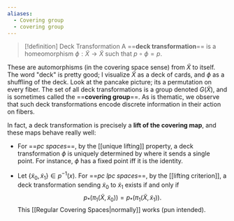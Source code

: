 ```yaml
---
aliases:
  - Covering group
  - covering group
---
```

> [!definition] Deck Transformation
A ==**deck transformation**== is a homeomorphism $\phi: \tilde{X}\to \tilde{X}$ such that $p\circ \phi = p$. 

These are automorphisms (in the covering space sense) from $\tilde{X}$ to itself. The word "deck" is pretty good; I visualize $\tilde{X}$ as a deck of cards, and $\phi$ as a shuffling of the deck. Look at the pancake picture; its a permutation on every fiber. The set of all deck transformations is a group denoted $G(\tilde{X})$, and is sometimes called the ==**covering group**==. As is thematic, we observe that such deck transformations encode discrete information in their action on fibers.

In fact, a deck transformation is precisely a **lift of the covering map**, and these maps behave really well:
-  For ==*pc spaces*==, by the [[unique lifting]] property, a deck transformation $\phi$ is uniquely determined by where it sends a single point. For instance, $\phi$ has a fixed point iff it is the identity. 

-  Let $\{\tilde{x}_0, \tilde{x}_1\} \in p^{-1}(x)$. For ==*pc lpc spaces*==, by the [[lifting criterion]], a deck transformation sending $\tilde{x}_0$ to $\tilde{x}_1$ exists if and only if $$ p_*(\pi_1(\tilde{X}, \tilde{x}_0)) = p_*(\pi_1(\tilde{X}, \tilde{x}_1)).$$ This [[Regular Covering Spaces|normally]] works (pun intended).